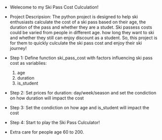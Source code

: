 - Welecome to my Ski Pass Cost Culculation!
- Project Descripsion: The python project is designed to help ski enthusiasts calculate the cost of a ski pass based on their age, the duration of the pass and whether they are a studet. Ski passess costs could be varied from people in different age. how long they want to ski and whether they still can enjoy discount as a student. So, this project is for them to quickly culculate the ski pass cost and enjoy their ski journey!

- Step 1: Define function ski_pass_cost with factors influencing ski pass cost as variablies:
   1) age
   2) duration
   3) is_student

- Step 2: Set prices for duration: day/week/season and set the condiction on how duration will impact the cost
  
- Step 3: Set the condiction on how age and is_student will impact the cost
  
- Step 4: Start to play the Ski Pass Culculator!
  
- Extra care for people age 60 to 200.
 